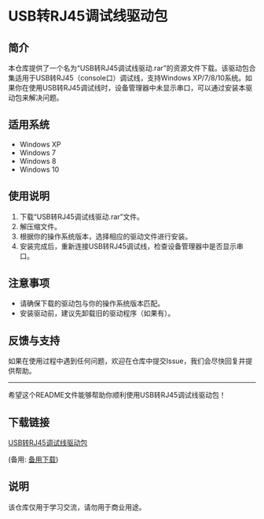 # USB转RJ45调试线驱动包

## 简介
本仓库提供了一个名为“USB转RJ45调试线驱动.rar”的资源文件下载。该驱动包合集适用于USB转RJ45（console口）调试线，支持Windows XP/7/8/10系统。如果你在使用USB转RJ45调试线时，设备管理器中未显示串口，可以通过安装本驱动包来解决问题。

## 适用系统
- Windows XP
- Windows 7
- Windows 8
- Windows 10

## 使用说明
1. 下载“USB转RJ45调试线驱动.rar”文件。
2. 解压缩文件。
3. 根据你的操作系统版本，选择相应的驱动文件进行安装。
4. 安装完成后，重新连接USB转RJ45调试线，检查设备管理器中是否显示串口。

## 注意事项
- 请确保下载的驱动包与你的操作系统版本匹配。
- 安装驱动前，建议先卸载旧的驱动程序（如果有）。

## 反馈与支持
如果在使用过程中遇到任何问题，欢迎在仓库中提交Issue，我们会尽快回复并提供帮助。

---

希望这个README文件能够帮助你顺利使用USB转RJ45调试线驱动包！

## 下载链接
[USB转RJ45调试线驱动包](https://pan.quark.cn/s/177d3a645e24) 

(备用: [备用下载](https://pan.baidu.com/s/1cXZC1k6pFmhrnJKPw6bDoA?pwd=1234))

## 说明

该仓库仅用于学习交流，请勿用于商业用途。
